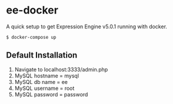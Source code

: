 # ee-docker

A quick setup to get Expression Engine v5.0.1 running with docker.

```
$ docker-compose up
```

## Default Installation

1. Navigate to localhost:3333/admin.php
2. MySQL hostname = mysql
3. MySQL db name = ee
4. MySQL username = root
5. MySQL password = password
